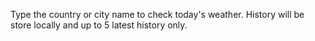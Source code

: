 Type the country or city name to check today's weather.
History will be store locally and up to 5 latest history only.

